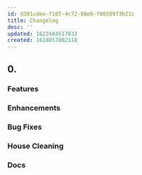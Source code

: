 ```yaml
---
id: d381cdee-f187-4c72-80e6-f8058973b21c
title: Changelog
desc: ''
updated: 1622484517832
created: 1618857802118
---
```


## 0.

### Features

### Enhancements

### Bug Fixes

### House Cleaning

### Docs
